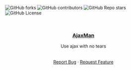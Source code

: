 <div id="top"></div>


<!-- PROJECT SHIELDS -->
![GitHub forks](https://img.shields.io/github/forks/mehanalavimajd/ajaxman?logo=ajaxman&style=for-the-badge)
![GitHub contributors](https://img.shields.io/github/contributors/mehanalavimajd/ajaxman?style=for-the-badge)
![GitHub Repo stars](https://img.shields.io/github/stars/mehanalavimajd/ajaxman?color=yellow&style=for-the-badge)
![GitHub License](https://img.shields.io/github/license/mehanalavimajd/ajaxman?style=for-the-badge)

<!-- PROJECT LOGO -->
<br />
<div align="center">
  <a href="https://github.com/mehanalavimajd/ajaxman">
      <h3 align="center">AjaxMan</h3>
  </a>

  <p align="center">
    Use ajax with no tears
    <br />
    <br />
    <br />
    <a href="https://github.com/mehanalavimajd/ajaxman/issues">Report Bug</a>
    ·
    <a href="https://github.com/mehanalavimajd/ajaxman/issues">Request Feature</a>
  </p>
</div>


